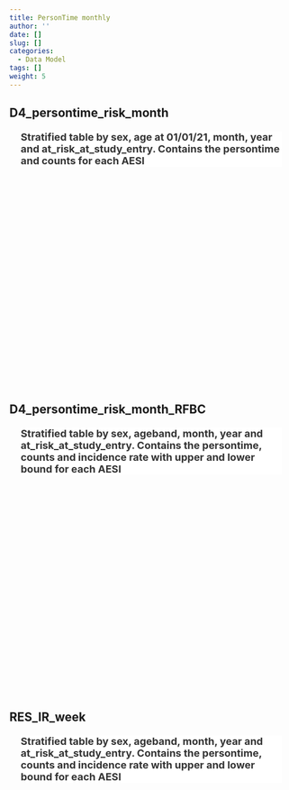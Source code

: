 ```yaml
---
title: PersonTime monthly
author: ''
date: []
slug: []
categories:
  - Data Model
tags: []
weight: 5
---
```


<script src="{{< blogdown/postref >}}index.en_files/core-js/shim.min.js"></script>
<script src="{{< blogdown/postref >}}index.en_files/react/react.min.js"></script>
<script src="{{< blogdown/postref >}}index.en_files/react/react-dom.min.js"></script>
<script src="{{< blogdown/postref >}}index.en_files/reactwidget/react-tools.js"></script>
<script src="{{< blogdown/postref >}}index.en_files/htmlwidgets/htmlwidgets.js"></script>
<script src="{{< blogdown/postref >}}index.en_files/reactable-binding/reactable.js"></script>
## D4_persontime_risk_month
<div align="center">
<h2 style="color:#333;background:#FFFFFF;text-align:left;font-family:-apple-system,BlinkMacSystemFont,Helvetica,Arial,sans-serif;font-size:18px;font-style:normal;font-weight:bold;text-decoration:;margin:20px">Stratified table by sex, age at 01/01/21, month, year and at_risk_at_study_entry. Contains the persontime and counts for each AESI</h2>
<div id="htmlwidget-1" class="reactable html-widget" style="width:auto;height:300px;"></div>
<script type="application/json" data-for="htmlwidget-1">{"x":{"tag":{"name":"Reactable","attribs":{"data":{"Name":["sex","age_at_1_jan_2021","month","at_risk_at_study_entry","Persontime","Persontime_AESI","AESI_b"],"Description":[null,"age at 1th january","year and month",null,"Total persontime","Persontime in population for each AESI","Cases in population for each AESI"],"Format/Vocabulary":["0 = Female, 1 = Male","integer","character","integer","integer","integer","integer"],"Comments":[null,null,null,null,null,"AESI defined in OUTCOMES_conceptssets","AESI defined in OUTCOMES_conceptssets"]},"columns":[{"accessor":"Name","name":"Name","type":"character"},{"accessor":"Description","name":"Description","type":"character"},{"accessor":"Format/Vocabulary","name":"Format/Vocabulary","type":"character"},{"accessor":"Comments","name":"Comments","type":"character"}],"sortable":false,"searchable":true,"defaultPageSize":7,"paginationType":"numbers","showPageInfo":true,"minRows":1,"highlight":true,"bordered":true,"striped":true,"style":{"maxWidth":650},"height":"300px","dataKey":"cac6fd43cc47843693d51499d3212348","key":"cac6fd43cc47843693d51499d3212348"},"children":[]},"class":"reactR_markup"},"evals":[],"jsHooks":[]}</script>
<br/>
<br/>
<br/>
<br/>
</div>

## D4_persontime_risk_month_RFBC
<div align="center">
<h2 style="color:#333;background:#FFFFFF;text-align:left;font-family:-apple-system,BlinkMacSystemFont,Helvetica,Arial,sans-serif;font-size:18px;font-style:normal;font-weight:bold;text-decoration:;margin:20px">Stratified table by sex, ageband, month, year and at_risk_at_study_entry. Contains the persontime, counts and incidence rate with upper and lower bound for each AESI</h2>
<div id="htmlwidget-2" class="reactable html-widget" style="width:auto;height:300px;"></div>
<script type="application/json" data-for="htmlwidget-2">{"x":{"tag":{"name":"Reactable","attribs":{"data":{"Name":["sex","Ageband","month","year","at_risk_at_study_entry","Persontime","Persontime_AESI","AESI_b"],"Description":[null,"ageband at 1th january",null,null,null,"Total persontime","Persontime in population for each AESI","Cases in population for each AESI"],"Format/Vocabulary":["0 = Female, 1 = Male","integer","character","character","integer","integer","integer","integer"],"Comments":[null,null,null,null,null,null,"AESI defined in OUTCOMES_conceptssets","AESI defined in OUTCOMES_conceptssets"]},"columns":[{"accessor":"Name","name":"Name","type":"character"},{"accessor":"Description","name":"Description","type":"character"},{"accessor":"Format/Vocabulary","name":"Format/Vocabulary","type":"character"},{"accessor":"Comments","name":"Comments","type":"character"}],"sortable":false,"searchable":true,"defaultPageSize":8,"paginationType":"numbers","showPageInfo":true,"minRows":1,"highlight":true,"bordered":true,"striped":true,"style":{"maxWidth":650},"height":"300px","dataKey":"d6f476bed59a9e6d984f10526ccd6ab7","key":"d6f476bed59a9e6d984f10526ccd6ab7"},"children":[]},"class":"reactR_markup"},"evals":[],"jsHooks":[]}</script>
<br/>
<br/>
<br/>
<br/>
</div>

## RES_IR_week
<div align="center">
<h2 style="color:#333;background:#FFFFFF;text-align:left;font-family:-apple-system,BlinkMacSystemFont,Helvetica,Arial,sans-serif;font-size:18px;font-style:normal;font-weight:bold;text-decoration:;margin:20px">Stratified table by sex, ageband, month, year and at_risk_at_study_entry. Contains the persontime, counts and incidence rate with upper and lower bound for each AESI</h2>
<div id="htmlwidget-3" class="reactable html-widget" style="width:auto;height:300px;"></div>
<script type="application/json" data-for="htmlwidget-3">{"x":{"tag":{"name":"Reactable","attribs":{"data":{"Name":["sex","Ageband","month","year","at_risk_at_study_entry","Persontime","Persontime_AESI","AESI_b","IR_AESI","lb_AESI","ub_AESI"],"Description":[null,"ageband at 1th january",null,null,null,"Total persontime","Persontime in population for each AESI","Cases in population for each AESI","incidence rate","lower 95% confidence interval bound for the IR","upper 95% confidence interval bound for the IR"],"Format/Vocabulary":["0 = Female, 1 = Male","integer","character","character","integer","integer","integer","integer","integer","integer","integer"],"Comments":[null,null,null,null,null,null,"AESI defined in OUTCOMES_conceptssets","AESI defined in OUTCOMES_conceptssets","AESI defined in OUTCOMES_conceptssets","AESI defined in OUTCOMES_conceptssets","AESI defined in OUTCOMES_conceptssets"]},"columns":[{"accessor":"Name","name":"Name","type":"character"},{"accessor":"Description","name":"Description","type":"character"},{"accessor":"Format/Vocabulary","name":"Format/Vocabulary","type":"character"},{"accessor":"Comments","name":"Comments","type":"character"}],"sortable":false,"searchable":true,"defaultPageSize":11,"paginationType":"numbers","showPageInfo":true,"minRows":1,"highlight":true,"bordered":true,"striped":true,"style":{"maxWidth":650},"height":"300px","dataKey":"7664da0401125eecda328bc84437f3af","key":"7664da0401125eecda328bc84437f3af"},"children":[]},"class":"reactR_markup"},"evals":[],"jsHooks":[]}</script>
<br/>
<br/>
<br/>
<br/>
</div>
